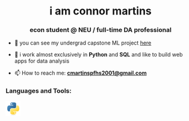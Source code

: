 
<h1 align="center">i am connor martins</h1>
<h3 align="center">econ student @ NEU / full-time DA professional</h3>

- 🔭 you can see my undergrad capstone ML project [here](https://github.com/cmartins2001/player-valuation-model)

- 🌱 i work almost exclusively in **Python** and **SQL** and like to build web apps for data analysis

- 📫 How to reach me: **cmartinspfhs2001@gmail.com**

</p>

<h3 align="left">Languages and Tools:</h3>
<p align="left"> <a href="https://www.python.org" target="_blank" rel="noreferrer"> <img src="https://raw.githubusercontent.com/devicons/devicon/master/icons/python/python-original.svg" alt="python" width="40" height="40"/> </a> </p>

